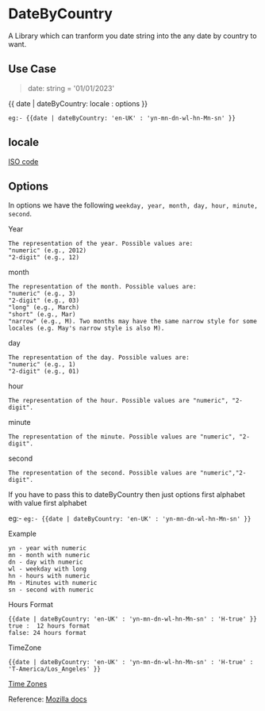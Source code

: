 # DateByCountry

A Library which can tranform you date string into the any date by country to want.

## Use Case

> date: string = '01/01/2023' 

{{ date | dateByCountry: locale : options }}

`eg:- {{date | dateByCountry: 'en-UK' : 'yn-mn-dn-wl-hn-Mn-sn' }}`

## locale

[ISO code](http://www.lingoes.net/en/translator/langcode.htm)

## Options

In options we have the following `weekday, year, month, day, hour, minute, second`.

Year

    The representation of the year. Possible values are:
    "numeric" (e.g., 2012)
    "2-digit" (e.g., 12)

month

    The representation of the month. Possible values are:
    "numeric" (e.g., 3)
    "2-digit" (e.g., 03)
    "long" (e.g., March)
    "short" (e.g., Mar)
    "narrow" (e.g., M). Two months may have the same narrow style for some locales (e.g. May's narrow style is also M).

day

    The representation of the day. Possible values are:
    "numeric" (e.g., 1)
    "2-digit" (e.g., 01)

hour

    The representation of the hour. Possible values are "numeric", "2-digit".

minute

    The representation of the minute. Possible values are "numeric", "2-digit".

second

    The representation of the second. Possible values are "numeric","2-digit".

If you have to pass this to dateByCountry then just options first alphabet with value first alphabet

eg:- `eg:- {{date | dateByCountry: 'en-UK' : 'yn-mn-dn-wl-hn-Mn-sn' }}`

Example 

    yn - year with numeric
    mn - month with numeric
    dn - day with numeric
    wl - weekday with long
    hn - hours with numeric
    Mn - Minutes with numeric
    sn - second with numeric
    
Hours Format

    {{date | dateByCountry: 'en-UK' : 'yn-mn-dn-wl-hn-Mn-sn' : 'H-true' }}
    true :  12 hours format 
    false: 24 hours format

TimeZone

    {{date | dateByCountry: 'en-UK' : 'yn-mn-dn-wl-hn-Mn-sn' : 'H-true' : 'T-America/Los_Angeles' }}
[Time Zones](https://timezonedb.com/time-zones)

Reference:
    [Mozilla docs](https://developer.mozilla.org/en-US/docs/Web/JavaScript/Reference/Global_Objects/Intl/DateTimeFormat/DateTimeFormat#specifications)
    
